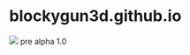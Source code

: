 # blockygun3d.github.io
<img src="https://avatars1.githubusercontent.com/u/27050976?v=3&s=200">
pre alpha 1.0
